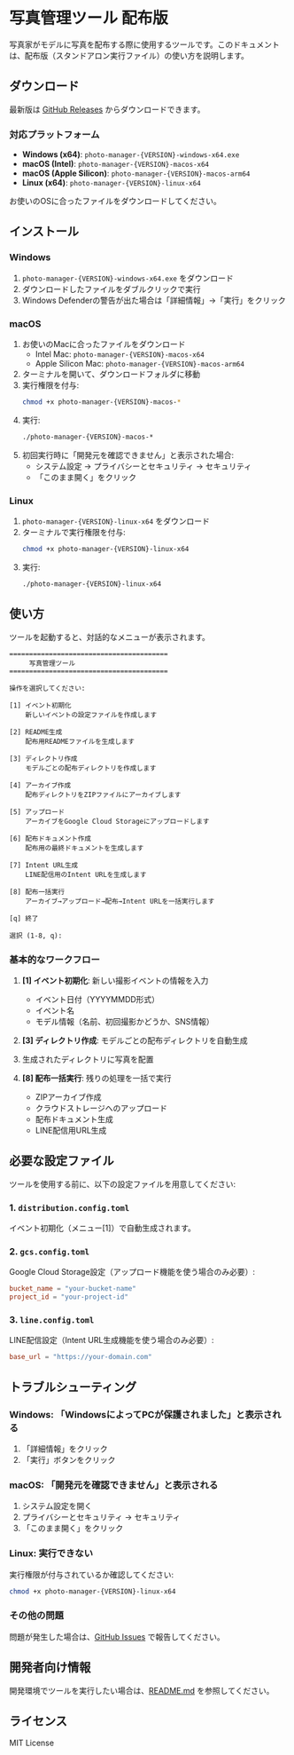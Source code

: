 # 写真管理ツール 配布版

写真家がモデルに写真を配布する際に使用するツールです。このドキュメントは、配布版（スタンドアロン実行ファイル）の使い方を説明します。

## ダウンロード

最新版は [GitHub Releases](https://github.com/hidari/photo-management/releases/latest) からダウンロードできます。

### 対応プラットフォーム

- **Windows (x64)**: `photo-manager-{VERSION}-windows-x64.exe`
- **macOS (Intel)**: `photo-manager-{VERSION}-macos-x64`
- **macOS (Apple Silicon)**: `photo-manager-{VERSION}-macos-arm64`
- **Linux (x64)**: `photo-manager-{VERSION}-linux-x64`

お使いのOSに合ったファイルをダウンロードしてください。

## インストール

### Windows

1. `photo-manager-{VERSION}-windows-x64.exe` をダウンロード
2. ダウンロードしたファイルをダブルクリックで実行
3. Windows Defenderの警告が出た場合は「詳細情報」→「実行」をクリック

### macOS

1. お使いのMacに合ったファイルをダウンロード
   - Intel Mac: `photo-manager-{VERSION}-macos-x64`
   - Apple Silicon Mac: `photo-manager-{VERSION}-macos-arm64`
2. ターミナルを開いて、ダウンロードフォルダに移動
3. 実行権限を付与:
   ```bash
   chmod +x photo-manager-{VERSION}-macos-*
   ```
4. 実行:
   ```bash
   ./photo-manager-{VERSION}-macos-*
   ```
5. 初回実行時に「開発元を確認できません」と表示された場合:
   - システム設定 → プライバシーとセキュリティ → セキュリティ
   - 「このまま開く」をクリック

### Linux

1. `photo-manager-{VERSION}-linux-x64` をダウンロード
2. ターミナルで実行権限を付与:
   ```bash
   chmod +x photo-manager-{VERSION}-linux-x64
   ```
3. 実行:
   ```bash
   ./photo-manager-{VERSION}-linux-x64
   ```

## 使い方

ツールを起動すると、対話的なメニューが表示されます。

```
========================================
     写真管理ツール
========================================

操作を選択してください:

[1] イベント初期化
    新しいイベントの設定ファイルを作成します

[2] README生成
    配布用READMEファイルを生成します

[3] ディレクトリ作成
    モデルごとの配布ディレクトリを作成します

[4] アーカイブ作成
    配布ディレクトリをZIPファイルにアーカイブします

[5] アップロード
    アーカイブをGoogle Cloud Storageにアップロードします

[6] 配布ドキュメント作成
    配布用の最終ドキュメントを生成します

[7] Intent URL生成
    LINE配信用のIntent URLを生成します

[8] 配布一括実行
    アーカイブ→アップロード→配布→Intent URLを一括実行します

[q] 終了

選択 (1-8, q):
```

### 基本的なワークフロー

1. **[1] イベント初期化**: 新しい撮影イベントの情報を入力
   - イベント日付（YYYYMMDD形式）
   - イベント名
   - モデル情報（名前、初回撮影かどうか、SNS情報）

2. **[3] ディレクトリ作成**: モデルごとの配布ディレクトリを自動生成

3. 生成されたディレクトリに写真を配置

4. **[8] 配布一括実行**: 残りの処理を一括で実行
   - ZIPアーカイブ作成
   - クラウドストレージへのアップロード
   - 配布ドキュメント生成
   - LINE配信用URL生成

## 必要な設定ファイル

ツールを使用する前に、以下の設定ファイルを用意してください:

### 1. `distribution.config.toml`

イベント初期化（メニュー[1]）で自動生成されます。

### 2. `gcs.config.toml`

Google Cloud Storage設定（アップロード機能を使う場合のみ必要）:

```toml
bucket_name = "your-bucket-name"
project_id = "your-project-id"
```

### 3. `line.config.toml`

LINE配信設定（Intent URL生成機能を使う場合のみ必要）:

```toml
base_url = "https://your-domain.com"
```

## トラブルシューティング

### Windows: 「WindowsによってPCが保護されました」と表示される

1. 「詳細情報」をクリック
2. 「実行」ボタンをクリック

### macOS: 「開発元を確認できません」と表示される

1. システム設定を開く
2. プライバシーとセキュリティ → セキュリティ
3. 「このまま開く」をクリック

### Linux: 実行できない

実行権限が付与されているか確認してください:
```bash
chmod +x photo-manager-{VERSION}-linux-x64
```

### その他の問題

問題が発生した場合は、[GitHub Issues](https://github.com/hidari/photo-management/issues) で報告してください。

## 開発者向け情報

開発環境でツールを実行したい場合は、[README.md](./README.md) を参照してください。

## ライセンス

MIT License
